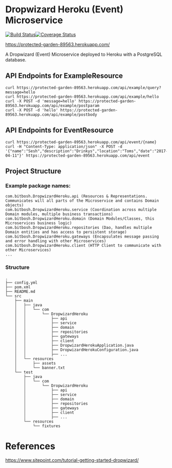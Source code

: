 # Dropwizard Heroku (Event) Microservice

[![Build Status](https://travis-ci.org/damorton/dropwizard-heroku.svg?branch=master)](https://travis-ci.org/damorton/dropwizard-heroku)[![Coverage Status](https://coveralls.io/repos/github/damorton/dropwizard-heroku/badge.svg?branch=master)](https://coveralls.io/github/damorton/dropwizard-heroku?branch=master)

https://protected-garden-89563.herokuapp.com/

A Dropwizard (Event) Microservice deployed to Heroku with a PostgreSQL database.

## API Endpoints for ExampleResource

```
curl https://protected-garden-89563.herokuapp.com/api/example/query?message=hello
curl https://protected-garden-89563.herokuapp.com/api/example/hello
curl -X POST -d 'message=hello' https://protected-garden-89563.herokuapp.com/api/example/postparam
curl -X POST -d 'hello' https://protected-garden-89563.herokuapp.com/api/example/postbody
```

## API Endpoints for EventResource

```
curl https://protected-garden-89563.herokuapp.com/api/event/{name}
curl -H "Content-Type: application/json" -X POST -d '{"name":"Sesh","description":"Drinkys","location":"Toms","date":"2017-04-11"}' https://protected-garden-89563.herokuapp.com/api/event
```

## Project Structure

### Example package names:

```
com.bitbosh.DropwizardHeroku.api (Resources & Representations. Communicates will all parts of the Microservice and contains Domain objects)
com.bitbosh.DropwizardHeroku.service (Coordination across multiple Domain modules, multiple business transactions)
com.bitbosh.DropwizardHeroku.domain (Domain Modules/Classes, this Microservices business logic)
com.bitbosh.DropwizardHeroku.repositories (Dao, handles multiple Domain entities and has access to persistent storage)
com.bitbosh.DropwizardHeroku.gateways (Encapsulates message passing and error handling with other Microservices)
com.bitbosh.DropwizardHeroku.client (HTTP Client to communicate with other Microservices)
...
```

### Structure

```
.
├── config.yml
├── pom.xml
├── README.md
└── src
    ├── main
    │   ├── java
    │   │   └── com
    │   │       └── DropwizardHeroku    
    │   │           ├── api
    │   │           ├── service
    │   │           ├── domain
    │   │           ├── repositories
    │   │           ├── gateways
    │   │           ├── client
    │   │           ├── DropwizardHerokuApplication.java
    │   │           ├── DropwizardHerokuConfiguration.java
    │   │           ├── ...
    │   └── resources
    │       ├── assets
    │       └── banner.txt
    └── test
        ├── java
        │   └── com
        │       └── DropwizardHeroku
        │           ├── api
        │           ├── service
        │           ├── domain
        │           ├── repositories
        │           ├── gateways
        │           ├── client
        │           ├── ...
        └── resources
            └── fixtures
```

# References

https://www.sitepoint.com/tutorial-getting-started-dropwizard/
